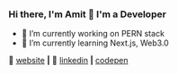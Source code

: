 ### Hi there, I'm Amit 👋 I'm a Developer


- 🔭 I’m currently working on PERN stack
- 🌱 I’m currently learning Next.js, Web3.0

🏡 [website][website] **|** 
👔 [linkedin][linkedin] **|**
[codepen][codepen]

[website]: https://amitbangarwa.com
[linkedin]: https://linkedin.com/in/amitbangarwa
[codepen]: https://codepen.io/amitbangarwa
[brad]: https://github.com/amitbangarwa
